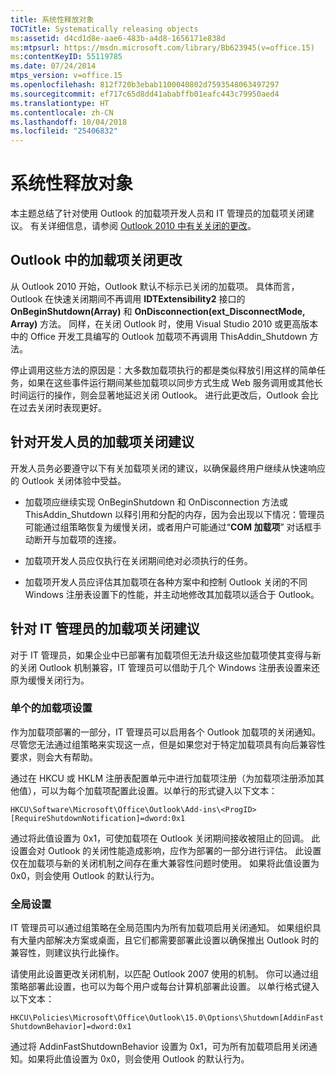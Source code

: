 ```yaml
---
title: 系统性释放对象
TOCTitle: Systematically releasing objects
ms:assetid: d4cd1d8e-aae6-483b-a4d8-1656171e838d
ms:mtpsurl: https://msdn.microsoft.com/library/Bb623945(v=office.15)
ms:contentKeyID: 55119785
ms.date: 07/24/2014
mtps_version: v=office.15
ms.openlocfilehash: 812f720b3ebab1100040802d7593548063497297
ms.sourcegitcommit: ef717c65d8dd41ababffb01eafc443c79950aed4
ms.translationtype: HT
ms.contentlocale: zh-CN
ms.lasthandoff: 10/04/2018
ms.locfileid: "25406832"
---
```

# <a name="systematically-releasing-objects"></a>系统性释放对象

本主题总结了针对使用 Outlook 的加载项开发人员和 IT 管理员的加载项关闭建议。 有关详细信息，请参阅 [Outlook 2010 中有关关闭的更改](https://msdn.microsoft.com/library/ee720183\(v=office.15\))。

## <a name="add-in-shutdown-changes-in-outlook"></a>Outlook 中的加载项关闭更改

从 Outlook 2010 开始，Outlook 默认不标示已关闭的加载项。 具体而言，Outlook 在快速关闭期间不再调用 **IDTExtensibility2** 接口的 **OnBeginShutdown(Array)** 和 **OnDisconnection(ext\_DisconnectMode, Array)** 方法。 同样，在关闭 Outlook 时，使用 Visual Studio 2010 或更高版本中的 Office 开发工具编写的 Outlook 加载项不再调用 ThisAddin\_Shutdown 方法。 

停止调用这些方法的原因是：大多数加载项执行的都是类似释放引用这样的简单任务，如果在这些事件运行期间某些加载项以同步方式生成 Web 服务调用或其他长时间运行的操作，则会显著地延迟关闭 Outlook。 进行此更改后，Outlook 会比在过去关闭时表现更好。

## <a name="recommendations-for-add-in-shutdown-for-developers"></a>针对开发人员的加载项关闭建议

开发人员务必要遵守以下有关加载项关闭的建议，以确保最终用户继续从快速响应的 Outlook 关闭体验中受益。

- 加载项应继续实现 OnBeginShutdown 和 OnDisconnection 方法或 ThisAddin\_Shutdown 以释引用和分配的内存，因为会出现以下情况：管理员可能通过组策略恢复为缓慢关闭，或者用户可能通过“**COM 加载项**” 对话框手动断开与加载项的连接。

- 加载项开发人员应仅执行在关闭期间绝对必须执行的任务。

- 加载项开发人员应评估其加载项在各种方案中和控制 Outlook 关闭的不同 Windows 注册表设置下的性能，并主动地修改其加载项以适合于 Outlook。

## <a name="recommendations-for-add-in-shutdown-for-it-administrators"></a>针对 IT 管理员的加载项关闭建议

对于 IT 管理员，如果企业中已部署有加载项但无法升级这些加载项使其变得与新的关闭 Outlook 机制兼容，IT 管理员可以借助于几个 Windows 注册表设置来还原为缓慢关闭行为。

### <a name="individual-add-in-setting"></a>单个的加载项设置

作为加载项部署的一部分，IT 管理员可以启用各个 Outlook 加载项的关闭通知。尽管您无法通过组策略来实现这一点，但是如果您对于特定加载项具有向后兼容性要求，则会大有帮助。

通过在 HKCU 或 HKLM 注册表配置单元中进行加载项注册（为加载项注册添加其他值），可以为每个加载项配置此设置。以单行的形式键入以下文本：

`HKCU\Software\Microsoft\Office\Outlook\Add-ins\<ProgID>[RequireShutdownNotification]=dword:0x1`

通过将此值设置为 0x1，可使加载项在 Outlook 关闭期间接收被阻止的回调。 此设置会对 Outlook 的关闭性能造成影响，应作为部署的一部分进行评估。 此设置仅在加载项与新的关闭机制之间存在重大兼容性问题时使用。 如果将此值设置为 0x0，则会使用 Outlook 的默认行为。

### <a name="global-setting"></a>全局设置

IT 管理员可以通过组策略在全局范围内为所有加载项启用关闭通知。 如果组织具有大量内部解决方案或桌面，且它们都需要部署此设置以确保推出 Outlook 时的兼容性，则建议执行此操作。

请使用此设置更改关闭机制，以匹配 Outlook 2007 使用的机制。 你可以通过组策略部署此设置，也可以为每个用户或每台计算机部署此设置。 以单行格式键入以下文本：

`HKCU\Policies\Microsoft\Office\Outlook\15.0\Options\Shutdown[AddinFastShutdownBehavior]=dword:0x1`

通过将 AddinFastShutdownBehavior 设置为 0x1，可为所有加载项启用关闭通知。如果将此值设置为 0x0，则会使用 Outlook 的默认行为。

